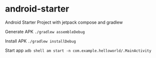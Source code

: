 # android-starter
Android Starter Project with jetpack compose and gradlew
  
Generate APK
`./gradlew assembleDebug`
  
Install APK
`./gradlew installDebug`
  
Start app
`adb shell am start -n com.example.helloworld/.MainActivity`
